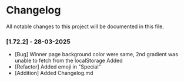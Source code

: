 # Changelog

All notable changes to this project will be documented in this file.

### [1.72.2] - 28-03-2025
- [Bug] Winner page background color were same, 2nd gradient was unable to fetch from the localStorage
Added
- [Refactor] Added emoji in "Special"
- [Addition] Added Changelog.md
